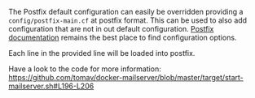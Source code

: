 The Postfix default configuration can easily be overridden providing a `config/postfix-main.cf` at postfix format.
This can be used to also add configuration that are not in out default configuration.
[Postfix documentation](http://www.postfix.org/documentation.html) remains the best place to find configuration options.

Each line in the provided line will be loaded into postfix.

Have a look to the code for more information: 
https://github.com/tomav/docker-mailserver/blob/master/target/start-mailserver.sh#L196-L206
